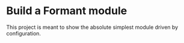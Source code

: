 # Build a Formant module

This project is meant to show the absolute simplest module driven by configuration.
